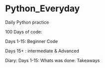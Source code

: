 # Python_Everyday
Daily Python practice

100 Days of code:

Days 1-15: Beginner Code

Days 15+ : intermediate & Advanced

Diary:
Days 1-15: 
Whats was done: 
Takeaways
